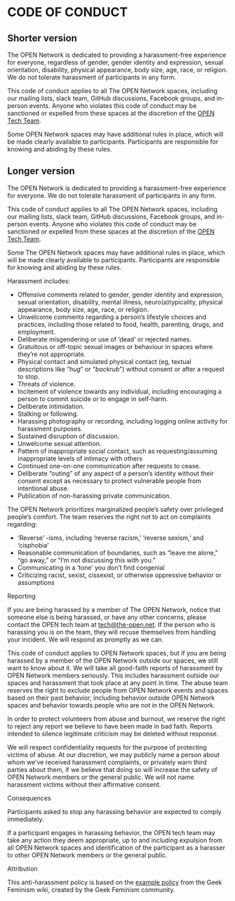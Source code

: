 CODE OF CONDUCT
===============

Shorter version
---------------
The OPEN Network is dedicated to providing a harassment-free experience for everyone, regardless of gender, gender identity and expression, sexual orientation, disability, physical appearance, body size, age, race, or religion. We do not tolerate harassment of participants in any form.

This code of conduct applies to all The OPEN Network spaces, including our mailing lists, slack team, GitHub discussions, Facebook groups, and in-person events. Anyone who violates this code of conduct may be sanctioned or expelled from these spaces at the discretion of the [OPEN Tech Team](mailto:tech@the-open.net).

Some OPEN Network spaces may have additional rules in place, which will be made clearly available to participants. Participants are responsible for knowing and abiding by these rules.

Longer version
--------------
The OPEN Network is dedicated to providing a harassment-free experience for everyone. We do not tolerate harassment of participants in any form.

This code of conduct applies to all The OPEN Network spaces, including our mailing lists, slack team, GitHub discussions, Facebook groups, and in-person events. Anyone who violates this code of conduct may be sanctioned or expelled from these spaces at the discretion of the [OPEN Tech Team](mailto:tech@the-open.net).

Some The OPEN Network spaces may have additional rules in place, which will be made clearly available to participants. Participants are responsible for knowing and abiding by these rules.

Harassment includes:

* Offensive comments related to gender, gender identity and expression, sexual orientation, disability, mental illness, neuro(a)typicality, physical appearance, body size, age, race, or religion.
* Unwelcome comments regarding a person’s lifestyle choices and practices, including those related to food, health, parenting, drugs, and employment.
* Deliberate misgendering or use of ‘dead’ or rejected names.
* Gratuitous or off-topic sexual images or behaviour  in spaces where they’re not appropriate.
* Physical contact and simulated physical contact (eg, textual descriptions like “*hug*” or “*backrub*”) without consent or after a request to stop.
* Threats of violence.
* Incitement of violence towards any individual, including encouraging a person to commit suicide or to engage in self-harm.
* Deliberate intimidation.
* Stalking or following.
* Harassing photography or recording, including logging online activity for harassment purposes.
* Sustained disruption of discussion.
* Unwelcome sexual attention.
* Pattern of inappropriate social contact, such as requesting/assuming inappropriate levels of intimacy with others
* Continued one-on-one communication after requests to cease.
* Deliberate “outing” of any aspect of a person’s identity without their consent except as necessary to protect vulnerable people from intentional abuse.
* Publication of non-harassing private communication.

The OPEN Network prioritizes marginalized people’s safety over privileged people’s comfort. The team reserves the right not to act on complaints regarding:

* ‘Reverse’ -isms, including ‘reverse racism,’ ‘reverse sexism,’ and ‘cisphobia’
* Reasonable communication of boundaries, such as “leave me alone,” “go away,” or “I’m not discussing this with you.”
* Communicating in a ‘tone’ you don’t find congenial
* Criticizing racist, sexist, cissexist, or otherwise oppressive behavior or assumptions

Reporting

If you are being harassed by a member of The OPEN Network, notice that someone else is being harassed, or have any other concerns, please contact the OPEN tech team at [tech@the-open.net](mailto:tech@the-open.net). If the person who is harassing you is on the team, they will recuse themselves from handling your incident. We will respond as promptly as we can.

This code of conduct applies to OPEN Network spaces, but if you are being harassed by a member of the OPEN Network outside our spaces, we still want to know about it. We will take all good-faith reports of harassment by OPEN Network members seriously. This includes harassment outside our spaces and harassment that took place at any point in time. The abuse team reserves the right to exclude people from OPEN Network events and spaces based on their past behavior, including behavior outside OPEN Network spaces and behavior towards people who are not in the OPEN Network.

In order to protect volunteers from abuse and burnout, we reserve the right to reject any report we believe to have been made in bad faith. Reports intended to silence legitimate criticism may be deleted without response.

We will respect confidentiality requests for the purpose of protecting victims of abuse. At our discretion, we may publicly name a person about whom we’ve received harassment complaints, or privately warn third parties about them, if we believe that doing so will increase the safety of OPEN Network members or the general public. We will not name harassment victims without their affirmative consent.

Consequences

Participants asked to stop any harassing behavior are expected to comply immediately.

If a participant engages in harassing behavior, the OPEN tech team may take any action they deem appropriate, up to and including expulsion from all OPEN Network spaces and identification of the participant as a harasser to other OPEN Network members or the general public.

Attribution

This anti-harassment policy is based on the [example policy](http://geekfeminism.wikia.com/wiki/Community_anti-harassment) from the Geek Feminism wiki, created by the Geek Feminism community.
